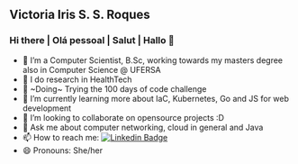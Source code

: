 ## Victoria Iris S. S. Roques
### Hi there | Olá pessoal | Salut | Hallo 👋


- 🔭 I’m a Computer Scientist, B.Sc, working towards my masters degree also in Computer Science @ UFERSA
- :hospital: I do research in HealthTech
- :100: ~Doing~ Trying the 100 days of code challenge
- 🌱 I’m currently learning more about IaC, Kubernetes, Go and JS for web development
- 👯 I’m looking to collaborate on opensource projects :D
- 💬 Ask me about computer networking, cloud in general and Java
- 📫 How to reach me: 
    [![Linkedin Badge](https://img.shields.io/badge/-VictoriaIris-blue?style=flat-square&logo=Linkedin&logoColor=white&link=https://www.linkedin.com/in/victoria-santana-07170a174/)](https://www.linkedin.com/in/irisroques/) 
- 😄 Pronouns: She/her


